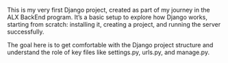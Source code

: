 This is my very first Django project, created as part of my journey in the ALX BackEnd program.
It’s a basic setup to explore how Django works, starting from scratch: installing it, creating a project, and running the server successfully.

The goal here is to get comfortable with the Django project structure and understand the role of key files like settings.py, urls.py, and manage.py.

